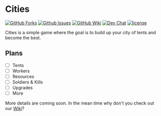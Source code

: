 # Cities

[![GitHub Forks](https://img.shields.io/github/forks/hoeencoder/cities.svg)](https://github.com/HoeenCoder/Cities/network/members)
[![Github Issues](https://img.shields.io/github/issues/hoeencoder/cities.svg)](https://github.com/hoeencoder/cities/issues)
[![GitHub Wiki](https://img.shields.io/badge/Project-Wiki-lightgrey.svg)](https://github.com/hoeencoder/cities/wiki/Home)
[![Dev Chat](https://img.shields.io/badge/Development-join_chat-brightgreen.svg)](http://spacialgaze.psim.us/cities)
[![license](https://img.shields.io/github/license/mashape/apistatus.svg)](https://github.com/HoeenCoder/Cities/blob/master/LICENSE)

Cities is a simple game where the goal is to build up your city of tents and become the best.

## Plans
- [ ] Tents
- [ ] Workers
- [ ] Resources
- [ ] Soldiers & Kills
- [ ] Upgrades
- [ ] More

More details are coming soon. In the mean time why don't you check out our [Wiki](https://github.com/HoeenCoder/Cities/wiki)?
